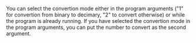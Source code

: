 You can select the convertion mode either in the program arguments ("1" for convertion from binary to decimary, "2" to convert otherwise) or while the program is already running. If you have selected the convertion mode in the program arguments, you can put the number to convert as the second argument.